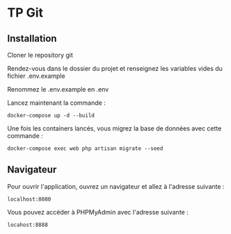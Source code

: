 # TP Git 

## Installation

Cloner le repository git


Rendez-vous dans le dossier du projet et renseignez les variables vides du fichier .env.example

Renommez le .env.example en .env

Lancez maintenant la commande :

```
docker-compose up -d --build
```

Une fois les containers lancés, vous migrez la base de données avec cette commande :

```
docker-compose exec web php artisan migrate --seed
```

## Navigateur

Pour ouvrir l'application, ouvrez un navigateur et allez à l'adresse suivante :

```
localhost:8080
```

Vous pouvez accéder à PHPMyAdmin avec l'adresse suivante :

```
locahost:8888
```

